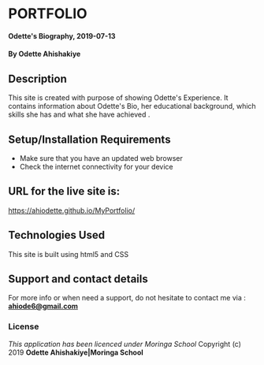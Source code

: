# PORTFOLIO
#### Odette's Biography, 2019-07-13
#### By **Odette Ahishakiye**
## Description
This site is created with purpose of showing Odette's Experience. It contains information about Odette's Bio, her educational background, which skills she has and what she have achieved .
## Setup/Installation Requirements
* Make sure that you have an updated web browser
* Check the internet connectivity for your device
## URL for the live site is:
https://ahiodette.github.io/MyPortfolio/

## Technologies Used
This site is built using html5 and CSS
## Support and contact details
For more info or when need a support, do not hesitate to contact me via : **ahiode6@gmail.com**
### License
*This application has been licenced under Moringa School*
Copyright (c) 2019 **Odette Ahishakiye|Moringa School**
  
